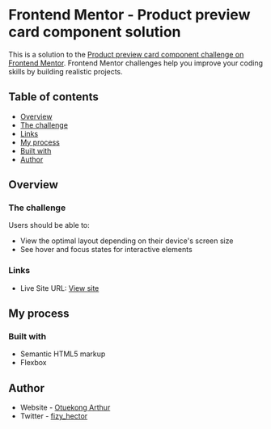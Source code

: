 # Frontend Mentor - Product preview card component solution

This is a solution to the [Product preview card component challenge on Frontend Mentor](https://www.frontendmentor.io/challenges/product-preview-card-component-GO7UmttRfa). Frontend Mentor challenges help you improve your coding skills by building realistic projects. 

## Table of contents

- [Overview](#overview)
- [The challenge](#the-challenge)
- [Links](#links)
- [My process](#my-process)
- [Built with](#built-with)
- [Author](#author)


## Overview

### The challenge

Users should be able to:

- View the optimal layout depending on their device's screen size
- See hover and focus states for interactive elements


### Links

- Live Site URL: [View site](https://your-live-site-url.com)

## My process

### Built with

- Semantic HTML5 markup
- Flexbox

## Author

- Website - [Otuekong Arthur](https://otuekong-arthur.netlify.app/)
- Twitter - [fizy_hector](https://www.twitter.com/fizy_hector)

